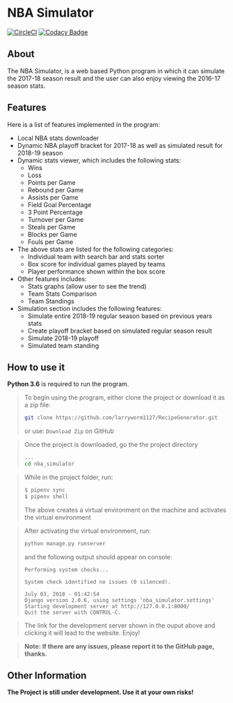 # NBA Simulator
[![CircleCI](https://circleci.com/gh/larryworm1127/nba_simulator.svg?style=svg)](https://circleci.com/gh/larryworm1127/nba_simulator)
[![Codacy Badge](https://api.codacy.com/project/badge/Grade/37a20c287c1140cdb2b77148447a2cc1)](https://www.codacy.com/app/larryworm1127/nba_simulator?utm_source=github.com&amp;utm_medium=referral&amp;utm_content=larryworm1127/nba_simulator&amp;utm_campaign=Badge_Grade)

## About
The NBA Simulator, is a web based Python program in which it can simulate the 2017-18 season result
and the user can also enjoy viewing the 2016-17 season stats.

## Features
Here is a list of features implemented in the program:
- Local NBA stats downloader
- Dynamic NBA playoff bracket for 2017-18 as well as simulated result for 2018-19 season
- Dynamic stats viewer, which includes the following stats:
    - Wins 
    - Loss
    - Points per Game
    - Rebound per Game
    - Assists per Game
    - Field Goal Percentage
    - 3 Point Percentage
    - Turnover per Game
    - Steals per Game
    - Blocks per Game
    - Fouls per Game
- The above stats are listed for the following categories:
    - Individual team with search bar and stats sorter
    - Box score for individual games played by teams
    - Player performance shown within the box score
- Other features includes:
    - Stats graphs (allow user to see the trend)
    - Team Stats Comparison
    - Team Standings
- Simulation section includes the following features:
    - Simulate entire 2018-19 regular season based on previous years stats
    - Create playoff bracket based on simulated regular season result
    - Simulate 2018-19 playoff
    - Simulated team standing
    
## How to use it
**Python 3.6** is required to run the program.
>To begin using the program, either clone the project or download it as a zip file:
> ```bash
> git clone https://github.com/larryworm1127/RecipeGenerator.git
> ```
> or use: `Download Zip` on GitHub

> Once the project is downloaded, go the the project directory
> ```bash
> ...
> cd nba_simulator   
>```
    
    
> While in the project folder, run:
> ```bash
> $ pipenv sync
> $ pipenv shell
>  ```
> The above creates a virtual environment on the machine and activates the virtual environment 

> After activating the virtual environment, run:
> ```bash
> python manage.py runserver
> ```
> and the following output should appear on console:
> ```
> Performing system checks...
>
> System check identified no issues (0 silenced).
> 
> July 03, 2018 - 01:42:54
> Django version 2.0.6, using settings 'nba_simulator.settings'
> Starting development server at http://127.0.0.1:8000/
> Quit the server with CONTROL-C.
> ```

> The link for the development server shown in the ouput above and clicking it will lead to the website.
> Enjoy!

> **Note: If there are any issues, please report it to the GitHub page, thanks.**
    
## Other Information
**The Project is still under development. Use it at your own risks!**
